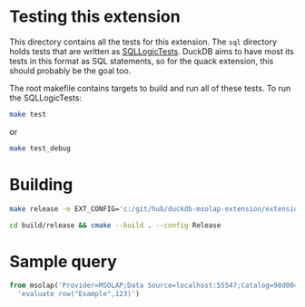 # Testing this extension
This directory contains all the tests for this extension. The `sql` directory holds tests that are written as [SQLLogicTests](https://duckdb.org/dev/sqllogictest/intro.html). DuckDB aims to have most its tests in this format as SQL statements, so for the quack extension, this should probably be the goal too.

The root makefile contains targets to build and run all of these tests. To run the SQLLogicTests:
```bash
make test
```
or 
```bash
make test_debug
```

# Building

```bash
make release -e EXT_CONFIG='c:/git/hub/duckdb-msolap-extension/extension_config.cmake'
```

```bash
cd build/release && cmake --build . --config Release
```


# Sample query
```sql
from msolap('Provider=MSOLAP;Data Source=localhost:55547;Catalog=98d0040e-68a0-4a81-8402-939249ef6f6c',
  'evaluate row("Example",123)') 
```